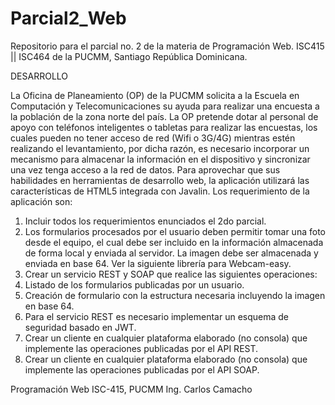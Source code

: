 # Parcial2_Web
Repositorio para el parcial no. 2 de la materia de Programación Web.  ISC415 || ISC464 de la PUCMM, Santiago República Dominicana.


DESARROLLO

La Oficina de Planeamiento (OP) de la PUCMM solicita a la Escuela en Computación y
Telecomunicaciones su ayuda para realizar una encuesta a la población de la zona norte
del país. La OP pretende dotar al personal de apoyo con teléfonos inteligentes o tabletas
para realizar las encuestas, los cuales pueden no tener acceso de red (Wifi o 3G/4G)
mientras estén realizando el levantamiento, por dicha razón, es necesario incorporar un
mecanismo para almacenar la información en el dispositivo y sincronizar una vez tenga
acceso a la red de datos. Para aprovechar que sus habilidades en herramientas de
desarrollo web, la aplicación utilizará las características de HTML5 integrada con Javalin.
Los requerimiento de la aplicación son:

1. Incluir todos los requerimientos enunciados el 2do parcial.
2. Los formularios procesados por el usuario deben permitir tomar una foto desde el
equipo, el cual debe ser incluido en la información almacenada de forma local y
enviada al servidor. La imagen debe ser almacenada y enviada en base 64. Ver la
siguiente librería para Webcam-easy.
3. Crear un servicio REST y SOAP que realice las siguientes operaciones:
1. Listado de los formularios publicadas por un usuario.
2. Creación de formulario con la estructura necesaria incluyendo la imagen en
base 64.
4. Para el servicio REST es necesario implementar un esquema de seguridad basado
en JWT.
5. Crear un cliente en cualquier plataforma elaborado (no consola) que implemente
las operaciones publicadas por el API REST.
6. Crear un cliente en cualquier plataforma elaborado (no consola) que implemente
las operaciones publicadas por el API SOAP.


Programación Web ISC-415, PUCMM Ing. Carlos Camacho 
